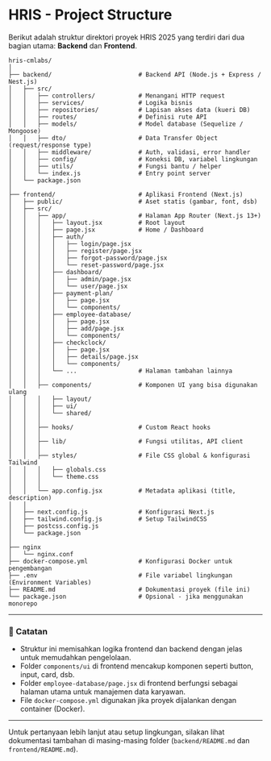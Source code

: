 ﻿# HRIS - Project Structure

Berikut adalah struktur direktori proyek HRIS 2025 yang terdiri dari dua bagian utama: **Backend** dan **Frontend**.

```
hris-cmlabs/
│
├── backend/                        # Backend API (Node.js + Express / Nest.js)
│   ├── src/
│   │   ├── controllers/            # Menangani HTTP request
│   │   ├── services/               # Logika bisnis
│   │   ├── repositories/           # Lapisan akses data (kueri DB)
│   │   ├── routes/                 # Definisi rute API
│   │   ├── models/                 # Model database (Sequelize / Mongoose)
│   │   ├── dto/                    # Data Transfer Object (request/response type)
│   │   ├── middleware/             # Auth, validasi, error handler
│   │   ├── config/                 # Koneksi DB, variabel lingkungan
│   │   ├── utils/                  # Fungsi bantu / helper
│   │   └── index.js                # Entry point server
│   └── package.json
│
├── frontend/                       # Aplikasi Frontend (Next.js)
│   ├── public/                     # Aset statis (gambar, font, dsb)
│   ├── src/
│   │   ├── app/                    # Halaman App Router (Next.js 13+)
│   │   │   ├── layout.jsx          # Root layout
│   │   │   ├── page.jsx            # Home / Dashboard
│   │   │   ├── auth/
│   │   │   │   ├── login/page.jsx
│   │   │   │   ├── register/page.jsx
│   │   │   │   ├── forgot-password/page.jsx
│   │   │   │   └── reset-password/page.jsx
│   │   │   ├── dashboard/
│   │   │   │   ├── admin/page.jsx
│   │   │   │   └── user/page.jsx
│   │   │   ├── payment-plan/
│   │   │   │   ├── page.jsx
│   │   │   │   └── components/
│   │   │   ├── employee-database/
│   │   │   │   ├── page.jsx
│   │   │   │   ├── add/page.jsx
│   │   │   │   └── components/
│   │   │   ├── checkclock/
│   │   │   │   ├── page.jsx
│   │   │   │   ├── details/page.jsx
│   │   │   │   └── components/
│   │   │   └── ...                 # Halaman tambahan lainnya
│   │   │
│   │   ├── components/             # Komponen UI yang bisa digunakan ulang
│   │   │   ├── layout/
│   │   │   ├── ui/
│   │   │   └── shared/
│   │   │
│   │   ├── hooks/                  # Custom React hooks
│   │   │
│   │   ├── lib/                    # Fungsi utilitas, API client
│   │   │
│   │   ├── styles/                 # File CSS global & konfigurasi Tailwind
│   │   │   ├── globals.css
│   │   │   └── theme.css
│   │   │
│   │   └── app.config.jsx          # Metadata aplikasi (title, description)
│   │
│   ├── next.config.js              # Konfigurasi Next.js
│   ├── tailwind.config.js          # Setup TailwindCSS
│   ├── postcss.config.js
│   └── package.json
│
├── nginx
│   └── nginx.conf
├── docker-compose.yml              # Konfigurasi Docker untuk pengembangan
├── .env                            # File variabel lingkungan (Environment Variables)
├── README.md                       # Dokumentasi proyek (file ini)
└── package.json                    # Opsional - jika menggunakan monorepo
```

---

### 📌 Catatan

- Struktur ini memisahkan logika frontend dan backend dengan jelas untuk memudahkan pengelolaan.
- Folder `components/ui` di frontend mencakup komponen seperti button, input, card, dsb.
- Folder `employee-database/page.jsx` di frontend berfungsi sebagai halaman utama untuk manajemen data karyawan.
- File `docker-compose.yml` digunakan jika proyek dijalankan dengan container (Docker).

---

Untuk pertanyaan lebih lanjut atau setup lingkungan, silakan lihat dokumentasi tambahan di masing-masing folder (`backend/README.md` dan `frontend/README.md`).
